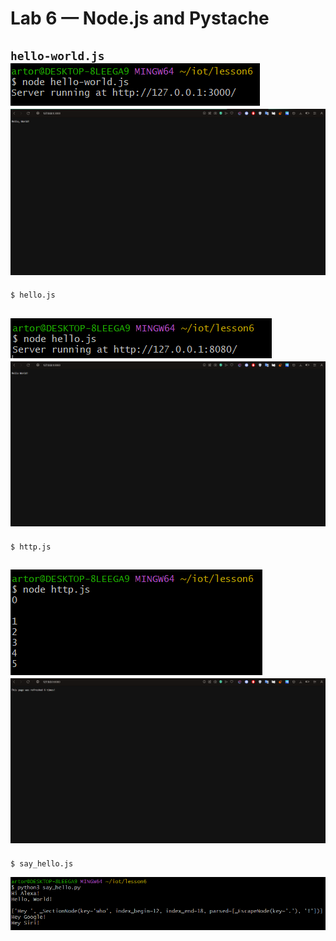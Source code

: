 # Lab 6 — Node.js and Pystache

`hello-world.js` 
![hello-world.js](img/hello-worldjs.png)
![hello-world.js](img/site_hello-worldjs.png)
---
`$ hello.js`

![hello.js](img/hellojs.png)
![hello.js](img/site_hellojs.png)
---
`$ http.js`

![http.js](img/httpjs.png)
![http.js](img/site_httpjs.png)
---
`$ say_hello.js`

![say_hello](img/say_hello.png)
